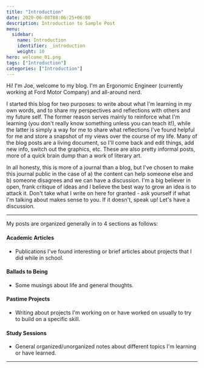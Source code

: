 ```yaml
---
title: "Introduction"
date: 2020-06-08T08:06:25+06:00
description: Introduction to Sample Post
menu:
  sidebar:
    name: Introduction
    identifier: _introduction
    weight: 10
hero: welcome_01.png
tags: ["Introduction"]
categories: ["Introduction"]
---
```


Hi! I'm Joe, welcome to my blog. I'm an Ergonomic Engineer (currently working at Ford Motor Company) and all-around nerd. 

I started this blog for two purposes: to write about what I'm learning in my own words, and to share my perspectives and reflections with others and my future self. The former reason serves mainly to reinforce what I'm learning (you don't really know something unless you can teach it!), while the latter is simply a way for me to share what reflections I've found helpful for me and store a snapshot of my views over the course of my life. Many of the blog posts are a living document, so I'll come back and edit things, add new info, switch out the graphics, etc. These are also pretty informal posts, more of a quick brain dump than a work of literary art.

In all honesty, this is more of a journal than a blog, but I've chosen to make this journal public in the case of a) the content can help someone else and b) someone disagrees and we can have a discussion. I'm a big believer in open, frank critique of ideas and I believe the best way to grow an idea is to attack it. Don't take what I write on here for granted - ask yourself if what I'm talking about makes sense to you. If it doesn't, speak up! Let's have a discussion.

---

My posts are organized generally in to 4 sections as follows:

#### Academic Articles
  - Publications I've found interesting or brief articles about projects that I did while in school.

#### Ballads to Being
  - Some musings about life and general thoughts.

#### Pastime Projects
  - Writing about projects I'm working on or have worked on usually to try to build on a specific skill.

#### Study Sessions
  - General organized/unorganized notes about different topics I'm learning or have learned.

---


